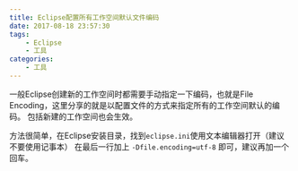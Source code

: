 ```yaml
---
title: Eclipse配置所有工作空间默认文件编码
date: 2017-08-18 23:57:30
tags:
	- Eclipse
	- 工具
categories:
	- 工具
---
```


一般Eclipse创建新的工作空间时都需要手动指定一下编码，也就是File Encoding，这里分享的就是以配置文件的方式来指定所有的工作空间默认的编码。
包括新建的工作空间也会生效。

方法很简单，在Eclipse安装目录，找到`eclipse.ini`使用文本编辑器打开（建议不要使用记事本）
在最后一行加上 `-Dfile.encoding=utf-8` 即可，建议再加一个回车。
